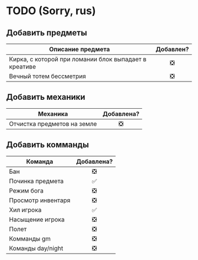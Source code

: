 # TODO (Sorry, rus)
## Добавить предметы
| Описание предмета | Добавлен? |
|----------------|:---------:|
|Кирка, с которой при ломании блок выпадает в креативе|❎|
|Вечный тотем бессметрия|❎|
## Добавить механики
| Механика | Добавлена? |
|----------------|:---------:|
|Отчистка предметов на земле|❎|
## Добавить комманды
| Команда | Добавлена? |
|----------------|:---------:|
|Бан|❎|
|Починка предмета |✅|
|Режим бога |❎|
|Просмотр инвентаря |❎|
|Хил игрока|✅|
|Насыщение игрока|❎|
|Полет|❎|
|Комманды gm|❎|
|Команды day/night|❎|
